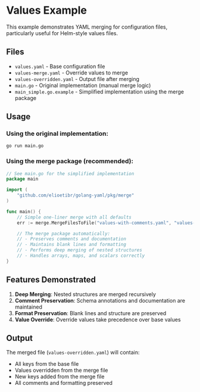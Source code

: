 # Values Example

This example demonstrates YAML merging for configuration files, particularly useful for Helm-style values files.

## Files

- `values.yaml` - Base configuration file
- `values-merge.yaml` - Override values to merge
- `values-overridden.yaml` - Output file after merging
- `main.go` - Original implementation (manual merge logic)
- `main_simple.go.example` - Simplified implementation using the merge package

## Usage

### Using the original implementation:
```bash
go run main.go
```

### Using the merge package (recommended):
```go
// See main.go for the simplified implementation
package main

import (
    "github.com/elioetibr/golang-yaml/pkg/merge"
)

func main() {
    // Simple one-liner merge with all defaults
    err := merge.MergeFilesToFile("values-with-comments.yaml", "values-with-comments-merge.yaml", "values-with-comments-overridden.yaml")

    // The merge package automatically:
    // - Preserves comments and documentation
    // - Maintains blank lines and formatting
    // - Performs deep merging of nested structures
    // - Handles arrays, maps, and scalars correctly
}
```

## Features Demonstrated

1. **Deep Merging**: Nested structures are merged recursively
2. **Comment Preservation**: Schema annotations and documentation are maintained
3. **Format Preservation**: Blank lines and structure are preserved
4. **Value Override**: Override values take precedence over base values

## Output

The merged file (`values-overridden.yaml`) will contain:
- All keys from the base file
- Values overridden from the merge file
- New keys added from the merge file
- All comments and formatting preserved